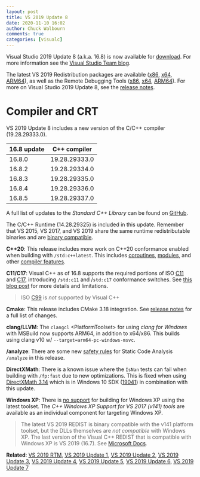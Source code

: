 ```yaml
---
layout: post
title: VS 2019 Update 8
date: 2020-11-10 16:02
author: Chuck Walbourn
comments: true
categories: [visualc]
---
```


Visual Studio 2019 Update 8 (a.k.a. 16.8) is now available for [download](https://visualstudio.microsoft.com/downloads/). For more information see the [Visual Studio Team blog](https://devblogs.microsoft.com/visualstudio/visual-studio-2019-v16-8/).
<!--more-->

The latest VS 2019 Redistribution packages are available ([x86](https://aka.ms/vs/16/release/VC_redist.x86.exe), [x64](https://aka.ms/vs/16/release/VC_redist.x64.exe), [ARM64](https://aka.ms/vs/16/release/VC_redist.arm64.exe)), as well as the Remote Debugging Tools ([x86](https://aka.ms/vs/16/release/RemoteTools.x86ret.enu.exe), [x64](https://aka.ms/vs/16/release/RemoteTools.amd64ret.enu.exe), [ARM64](https://aka.ms/vs/16/release/RemoteTools.arm64ret.enu.exe)). For more on Visual Studio 2019 Update 8, see the [release notes](https://docs.microsoft.com/en-us/visualstudio/releases/2019/release-notes).

<h1>Compiler and CRT</h1>

VS 2019 Update 8 includes a new version of the C/C++ compiler (19.28.29333.0).

16.8 update | C++ compiler
--|--
16.8.0 | 19.28.29333.0
16.8.2 | 19.28.29334.0
16.8.3 | 19.28.29335.0
16.8.4 | 19.28.29336.0
16.8.5 | 19.28.29337.0

A full list of updates to the *Standard C++ Library* can be found on [GitHub](https://github.com/microsoft/STL/wiki/VS-2019-Changelog#vs-2019-168).

The C/C++ Runtime (14.28.29325) is included in this update. Remember that VS 2015, VS 2017, and VS 2019 share the same runtime redistributable binaries and are [binary compatible](https://docs.microsoft.com/en-us/cpp/porting/binary-compat-2015-2017).

<strong>C++20</strong>: This release includes more work on C++20 conformance enabled when building with ``/std:c++latest``. This includes [coroutines](https://devblogs.microsoft.com/cppblog/c-coroutines-in-visual-studio-2019-version-16-8/), [modules](https://devblogs.microsoft.com/cppblog/standard-c20-modules-support-with-msvc-in-visual-studio-2019-version-16-8/), and other [compiler features](https://devblogs.microsoft.com/cppblog/c20-features-in-visual-studio-2019-versions-16-7-and-16-8/).

<strong>C11/C17</strong>: Visual C++ as of 16.8 supports the required portions of ISO [C11](https://en.wikipedia.org/wiki/C11_%28C_standard_revision%29) and [C17](https://en.wikipedia.org/wiki/C17_(C_standard_revision)), introducing ``/std:c11`` and /``std:c17`` conformance switches. See [this blog post](https://devblogs.microsoft.com/cppblog/c11-and-c17-standard-support-arriving-in-msvc/) for more details and limitations.

> ISO [C99](https://en.wikipedia.org/wiki/C99) is *not*  supported by Visual C++

<strong>Cmake</strong>: This release includes CMake 3.18 integration. See [release notes](https://cmake.org/cmake/help/v3.18/release/3.18.html) for a full list of changes.

<strong>clang/LLVM</strong>: The ``clangcl`` &lt;PlatformToolset&gt; for using *clang for Windows* with MSBuild now supports ARM64, in addition to x64/x86. This builds using clang v10 w/ ``--target=arm64-pc-windows-msvc``.

<strong>/analyze</strong>: There are some new [safety rules](https://devblogs.microsoft.com/cppblog/even-more-new-safety-rules-in-c-code-analysis/) for Static Code Analysis ``/analyze`` in this release.

<strong>DirectXMath</strong>: There is a known issue where the <code>IsNan</code> tests can fail when building with <code>/fp:fast</code> due to new optimizations. This is fixed when using [DirectXMath 3.14](https://walbourn.github.io/directxmath-3.14/) which is in Windows 10 SDK ([19041](https://walbourn.github.io/windows-10-may-2020-update-sdk/)) in combination with this update.

<strong>Windows XP</strong>: There is [no support](https://docs.microsoft.com/en-us/cpp/porting/features-deprecated-in-visual-studio?view=vs-2019) for building for Windows XP using the latest toolset. The *C++ Windows XP Support for VS 2017 (v141) tools* are available as an individual component for targeting Windows XP.

> The latest VS 2019 REDIST is binary compatible with the v141 platform toolset, but the DLLs themselves are *not compatible* with Windows XP. The last version of the Visual C++ REDIST that is compatible with Windows XP is VS 2019 (16.7). See [Microsoft Docs](https://docs.microsoft.com/en-us/cpp/build/configuring-programs-for-windows-xp).

<strong>Related</strong>: <a href="https://walbourn.github.io/visual-studio-2019/">VS 2019 RTM</a>, <a href="https://walbourn.github.io/vs-2019-update-1/">VS 2019 Update 1</a>, <a href="https://walbourn.github.io/vs-2019-update-2/">VS 2019 Update 2</a>, <a href="https://walbourn.github.io/vs-2019-update-3/">VS 2019 Update 3</a>, <a href="https://walbourn.github.io/vs-2019-update-4/">VS 2019 Update 4</a>, <a href="https://walbourn.github.io/vs-2019-update-5/">VS 2019 Update 5</a>, <a href="https://walbourn.github.io/vs-2019-update-6/">VS 2019 Update 6</a>, <a href="https://walbourn.github.io/vs-2019-update-7/">VS 2019 Update 7</a>
